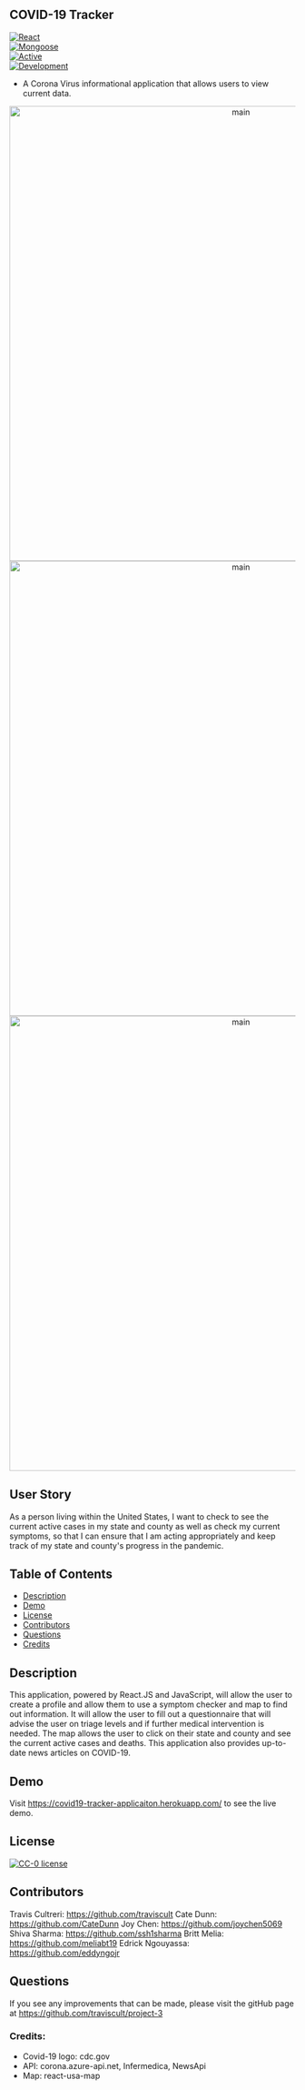## COVID-19 Tracker
[![React](https://img.shields.io/badge/Made%20With-React-blue.svg)](https://shields.io/)  
[![Mongoose](https://img.shields.io/badge/Utilizes-Mongoose-red.svg)](https://shields.io/)  
[![Active](https://img.shields.io/badge/Status-Active-green.svg)](https://shields.io/)  
[![Development](https://img.shields.io/badge/Version-Development-blue.svg)](https://shields.io/)  

- A Corona Virus informational application that allows users to view current data.

<div align="center"><img src="public/images/Main.png" width="800" alt="main"></div>
<div align="center"><img src="public/images/Members.png" width="800" alt="main"></div>
<div align="center"><img src="public/images/News.png" width="800" alt="main"></div>

## User Story

As a person living within the United States, I want to check to see the current active cases in my state and county as well as check my current symptoms, so that I can ensure that I am acting appropriately and keep track of my state and county's progress in the pandemic.

## Table of Contents
* [Description](#description)
* [Demo](#demo)
* [License](#license)
* [Contributors](#contributors)
* [Questions](#questions)
* [Credits](#credits)


## Description
This application, powered by React.JS and JavaScript, will allow the user to create a profile and allow them to use a symptom checker and map to find out information. It will allow the user to fill out a questionnaire that will advise the user on triage levels and if further medical intervention is needed. The map allows the user to click on their state and county and see the current active cases and deaths. This application also provides up-to-date news articles on COVID-19.

## Demo
Visit https://covid19-tracker-applicaiton.herokuapp.com/ to see the live demo.

## License
[![CC-0 license](https://img.shields.io/badge/License-CC--0-blue.svg)](https://creativecommons.org/licenses/by-nd/4.0) 

## Contributors
Travis Cultreri: https://github.com/traviscult
Cate Dunn: https://github.com/CateDunn
Joy Chen: https://github.com/joychen5069
Shiva Sharma: https://github.com/ssh1sharma
Britt Melia: https://github.com/meliabt19
Edrick Ngouyassa: https://github.com/eddyngojr

## Questions
If you see any improvements that can be made, please visit the gitHub page at https://github.com/traviscult/project-3

### Credits:

- Covid-19 logo: cdc.gov
- API: corona.azure-api.net, Infermedica, NewsApi
- Map: react-usa-map
